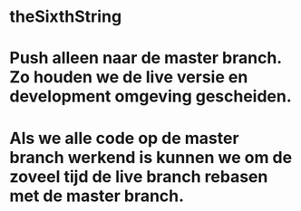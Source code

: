 # theSixthString

# Push alleen naar de master branch. Zo houden we de live versie en development omgeving gescheiden.
# Als we alle code op de master branch werkend is kunnen we om de zoveel tijd de live branch rebasen met de master branch.
